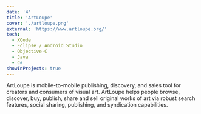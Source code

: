 ```yaml
---
date: '4'
title: 'ArtLoupe'
cover: './artloupe.png'
external: 'https://www.artloupe.org/'
tech:
  - XCode
  - Eclipse / Android Studio
  - Objective-C
  - Java
  - C#
showInProjects: true
---
```


ArtLoupe is mobile-to-mobile publishing, discovery, and sales tool for creators and consumers of visual art. ArtLoupe helps people browse, discover, buy, publish, share and sell original works of art via robust search features, social sharing, publishing, and syndication capabilities.